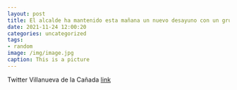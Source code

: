 ```yaml
---
layout: post
title: El alcalde ha mantenido esta mañana un nuevo desayuno con un grupo de vecinos residentes en distintos lugares de VillanuevaDeLa...
date: 2021-11-24 12:00:20
categories: uncategorized
tags:
- random
image: /img/image.jpg
caption: This is a picture
---
```

Twitter Villanueva de la Cañada [link](https://twitter.com/AytoVDLCanada/status/1463140665496322058)
